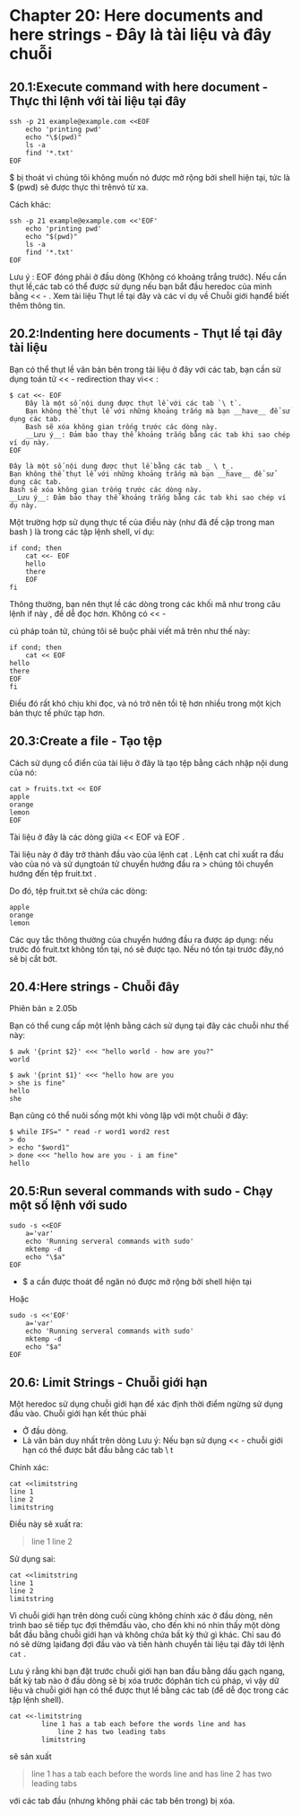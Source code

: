 # Chapter 20: Here documents and here strings - Đây là tài liệu và đây chuỗi


## 20.1:Execute command with here document - Thực thi lệnh với tài liệu tại đây

```
ssh -p 21 example@example.com <<EOF
    echo 'printing pwd'
    echo "\$(pwd)"
    ls -a
    find '*.txt'
EOF
```

$ bị thoát vì chúng tôi không muốn nó được mở rộng bởi shell hiện tại, tức là $ (pwd) sẽ được thực thi trênvỏ từ xa.


Cách khác:

```
ssh -p 21 example@example.com <<'EOF'
    echo 'printing pwd'
    echo "$(pwd)"
    ls -a
    find '*.txt'
EOF
```


Lưu ý : EOF đóng phải ở đầu dòng (Không có khoảng trắng trước). Nếu cần thụt lề,các tab có thể được sử dụng nếu bạn bắt đầu heredoc của mình bằng << - . Xem tài liệu Thụt lề tại đây và các ví dụ về Chuỗi giới hạnđể biết thêm thông tin.


## 20.2:Indenting here documents - Thụt lề tại đây tài liệu

Bạn có thể thụt lề văn bản bên trong tài liệu ở đây với các tab, bạn cần sử dụng toán tử << - redirection thay vì<< :

```
$ cat <<- EOF
    Đây là một số nội dung được thụt lề với các tab `\ t`.
    Bạn không thể thụt lề với những khoảng trắng mà bạn __have__ để sử dụng các tab.
    Bash sẽ xóa không gian trống trước các dòng này.
    __Lưu ý__: Đảm bảo thay thế khoảng trắng bằng các tab khi sao chép ví dụ này.
EOF

Đây là một số nội dung được thụt lề bằng các tab _ \ t_.
Bạn không thể thụt lề với những khoảng trắng mà bạn __have__ để sử dụng các tab.
Bash sẽ xóa không gian trống trước các dòng này.
__Lưu ý__: Đảm bảo thay thế khoảng trắng bằng các tab khi sao chép ví dụ này.
```

Một trường hợp sử dụng thực tế của điều này (như đã đề cập trong man bash ) là trong các tập lệnh shell, ví dụ:

```
if cond; then
    cat <<- EOF
    hello
    there
    EOF
fi
```

Thông thường, bạn nên thụt lề các dòng trong các khối mã như trong câu lệnh if này , để dễ đọc hơn. Không có << -


cú pháp toán tử, chúng tôi sẽ buộc phải viết mã trên như thế này:

```
if cond; then
    cat << EOF
hello
there
EOF
fi
```

Điều đó rất khó chịu khi đọc, và nó trở nên tồi tệ hơn nhiều trong một kịch bản thực tế phức tạp hơn.

## 20.3:Create a file - Tạo tệp

Cách sử dụng cổ điển của tài liệu ở đây là tạo tệp bằng cách nhập nội dung của nó:

```
cat > fruits.txt << EOF
apple
orange
lemon
EOF
```

Tài liệu ở đây là các dòng giữa << EOF và EOF .

Tài liệu này ở đây trở thành đầu vào của lệnh cat . Lệnh cat chỉ xuất ra đầu vào của nó và sử dụngtoán tử chuyển hướng đầu ra > chúng tôi chuyển hướng đến tệp fruit.txt .

Do đó, tệp fruit.txt sẽ chứa các dòng:

```
apple
orange
lemon
```

Các quy tắc thông thường của chuyển hướng đầu ra được áp dụng: nếu trước đó fruit.txt không tồn tại, nó sẽ được tạo. Nếu nó tồn tại trước đây,nó sẽ bị cắt bớt.

## 20.4:Here strings - Chuỗi đây

Phiên bản ≥ 2.05b

Bạn có thể cung cấp một lệnh bằng cách sử dụng tại đây các chuỗi như thế này:

```
$ awk '{print $2}' <<< "hello world - how are you?"
world

$ awk '{print $1}' <<< "hello how are you
> she is fine"
hello
she
```

Bạn cũng có thể nuôi sống một khi vòng lặp với một chuỗi ở đây:

```
$ while IFS=" " read -r word1 word2 rest
> do
> echo "$word1"
> done <<< "hello how are you - i am fine"
hello
```


## 20.5:Run several commands with sudo - Chạy một số lệnh với sudo

```
sudo -s <<EOF
    a='var'
    echo 'Running serveral commands with sudo'
    mktemp -d
    echo "\$a"
EOF
```

- $ a cần được thoát để ngăn nó được mở rộng bởi shell hiện tại

Hoặc

```
sudo -s <<'EOF'
    a='var'
    echo 'Running serveral commands with sudo'
    mktemp -d
    echo "$a"
EOF
```

## 20.6: Limit Strings - Chuỗi giới hạn

Một heredoc sử dụng chuỗi giới hạn để xác định thời điểm ngừng sử dụng đầu vào. Chuỗi giới hạn kết thúc phải

- Ở đầu dòng.
- Là văn bản duy nhất trên dòng Lưu ý: Nếu bạn sử dụng << - chuỗi giới hạn có thể được bắt đầu bằng các tab \ t

Chính xác:

```
cat <<limitstring
line 1
line 2
limitstring
```

Điều này sẽ xuất ra:

>line 1
line 2

Sử dụng sai:

```
cat <<limitstring
line 1
line 2
limitstring
```

Vì chuỗi giới hạn trên dòng cuối cùng không chính xác ở đầu dòng, nên trình bao sẽ tiếp tục đợi thêmđầu vào, cho đến khi nó nhìn thấy một dòng bắt đầu bằng chuỗi giới hạn và không chứa bất kỳ thứ gì khác. Chỉ sau đó nó sẽ dừng lạiđang đợi đầu vào và tiến hành chuyển tài liệu tại đây tới lệnh `cat` .

Lưu ý rằng khi bạn đặt trước chuỗi giới hạn ban đầu bằng dấu gạch ngang, bất kỳ tab nào ở đầu dòng sẽ bị xóa trước đóphân tích cú pháp, vì vậy dữ liệu và chuỗi giới hạn có thể được thụt lề bằng các tab (để dễ đọc trong các tập lệnh shell).

```
cat <<-limitstring
        line 1 has a tab each before the words line and has
            line 2 has two leading tabs
        limitstring
```

sẽ sản xuất

>line 1 has a tab each before the words line and has
line 2 has two leading tabs

với các tab đầu (nhưng không phải các tab bên trong) bị xóa.